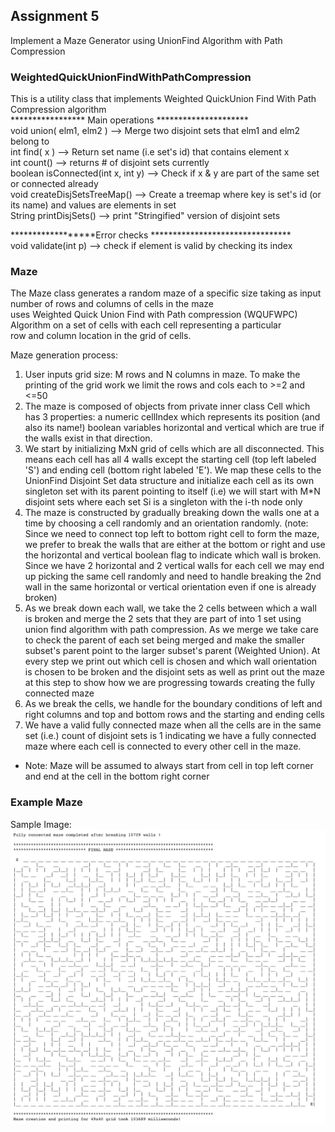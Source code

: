 ## Assignment 5
Implement a Maze Generator using UnionFind Algorithm with Path Compression

### WeightedQuickUnionFindWithPathCompression
This is a utility class that implements Weighted QuickUnion Find With Path Compression algorithm                                  
***************** Main operations *********************                                                                           
void union( elm1, elm2 )                 --> Merge two disjoint sets that elm1 and elm2 belong to                                 
int find( x )                            --> Return set name (i.e set's id) that contains element x                               
int count()                              --> returns # of disjoint sets currently                                                 
boolean isConnected(int x, int y)        --> Check if x & y are part of the same set or connected already                         
void createDisjSetsTreeMap()             --> Create a treemap where key is set's id (or its name) and values are elements in set  
String printDisjSets()                   --> print "Stringified" version of disjoint sets                                         
                                                                                                                                  
******************Error checks ********************************                                                                   
void validate(int p)     --> check if element is valid by checking its index

### Maze
The Maze class generates a random maze of a specific size taking as input number of rows and columns of cells in the maze                                                
uses Weighted Quick Union Find with Path compression (WQUFWPC) Algorithm on a set of cells with each cell representing a particular                                      
row and column location in the grid of cells.                                                                                                                            
                                                                                                                                                                         
Maze generation process:                                                                                                                                                 
1. User inputs grid size: M rows and N columns in maze. To make the printing of the grid work we limit the rows and cols each to >=2 and <=50                            
2. The maze is composed of objects from private inner class Cell which has 3 properties: a numeric cellIndex which represents its position (and also its name!) boolean variables horizontal and vertical which are true if the walls exist in that direction.                                                                           
3. We start by initializing MxN grid of cells which are all disconnected. This means each cell has all 4 walls except the starting cell (top left labeled 'S') and ending cell (bottom right labeled 'E'). We map these cells to the UnionFind Disjoint Set data structure and initialize each cell as its own singleton set with its parent pointing to itself (i.e) we will start with M*N disjoint sets where each set Si is a singleton with the i-th node only                                        
4. The maze is constructed by gradually breaking down the walls one at a time by choosing a cell randomly and an orientation randomly. (note: Since we need to connect top left to bottom right cell to form the maze, we prefer to break the walls that are either at the bottom or right and use the horizontal and vertical boolean flag to indicate which wall is broken. Since we have 2 horizontal and 2 vertical walls for each cell we may end up picking the same cell randomly and need to handle breaking the 2nd wall in the same horizontal or vertical orientation even if one is already broken)                    
5. As we break down each wall, we take the 2 cells between which a wall is broken and merge the 2 sets that they are part of into 1 set using union find algorithm with path compression. As we merge we take care to check the parent of each set being merged and make the smaller subset's parent point to the larger subset's parent (Weighted Union). At every step we print out which cell is chosen and which wall orientation is chosen to be broken and the disjoint sets as well as print out the maze at this step to show how we are progressing towards creating the fully connected maze                                                                           
6. As we break the cells, we handle for the boundary conditions of left and right columns and top and bottom rows and the starting and ending cells                      
7. We have a valid fully connected maze when all the cells are in the same set (i.e.) count of disjoint sets is 1 indicating we have a fully connected maze where each cell is connected to every other cell in the maze.
* Note: Maze will be assumed to always start from cell in top left corner and end at the cell in the bottom right corner  

### Example Maze 
Sample Image: ![Example Image](MazeImage.png "Final Maze")
                                                                                                                                                                         
                                                                                                                                  
